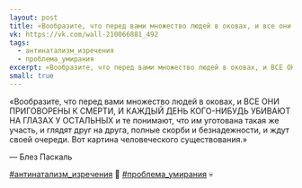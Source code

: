 ```yaml
---
layout: post
title: «Вообразите, что перед вами множество людей в оковах, и все они приговорены к смерти...»
vk: https://vk.com/wall-210066881_492
tags:
  - антинатализм_изречения
  - проблема_умирания
excerpt: «Вообразите, что перед вами множество людей в оковах, и ВСЕ ОНИ ПРИГОВОРЕНЫ К СМЕРТИ, И КАЖДЫЙ ДЕНЬ КОГО-НИБУДЬ УБИВАЮТ НА ГЛАЗАХ У ОСТАЛЬНЫХ и те понимают, что им уготована такая же участь, и глядят друг на друга, полные скорби и безнадежности, и ждут своей очереди. Вот картина человеческого существования.» — Блез Паскаль
small: true
---
```

«Вообразите, что перед вами множество людей в оковах, и ВСЕ ОНИ ПРИГОВОРЕНЫ К СМЕРТИ, И КАЖДЫЙ ДЕНЬ КОГО-НИБУДЬ УБИВАЮТ НА ГЛАЗАХ У ОСТАЛЬНЫХ и те понимают, что им уготована такая же участь, и глядят друг на друга, полные скорби и безнадежности, и ждут своей очереди. Вот картина человеческого существования.»

— Блез Паскаль

[#антинатализм_изречения](poisk.html#антинатализм_изречения) 💎
[#проблема_умирания](poisk.html#проблема_умирания) 💀